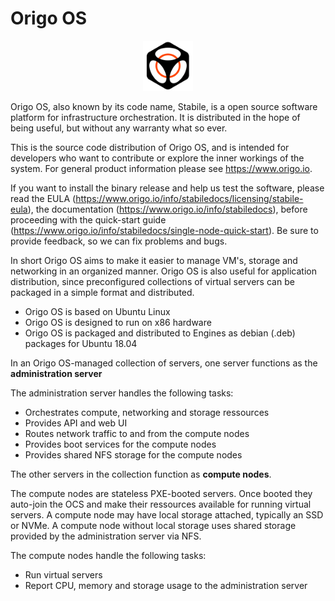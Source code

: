 # Origo OS

<p style="text-align: center;"><img src="./static/img/logo-icon.png" alt="Stabile Logo" width="80"/></p>

Origo OS, also known by its code name, Stabile,  is a open source software platform for infrastructure orchestration. It is distributed in the hope of being useful, but without any warranty what so ever.

This is the source code distribution of Origo OS, and is intended for developers who want to contribute or explore the inner workings of the system. For general product information please see https://www.origo.io.

If you want to install the binary release and help us test the software, please read the EULA (https://www.origo.io/info/stabiledocs/licensing/stabile-eula), the documentation (https://www.origo.io/info/stabiledocs), before proceeding with the quick-start guide (https://www.origo.io/info/stabiledocs/single-node-quick-start). Be sure to provide feedback, so we can fix problems and bugs.

In short Origo OS aims to make it easier to manage VM's, storage and networking in an organized manner. Origo OS is also useful for application distribution, since preconfigured collections of virtual servers can be packaged in a simple format and distributed.

* Origo OS is based on Ubuntu Linux
* Origo OS is designed to run on x86 hardware
* Origo OS is packaged and distributed to Engines as debian (.deb) packages for Ubuntu 18.04

In an Origo OS-managed collection of servers, one server functions as the **administration server** 

The administration server handles the following tasks:

* Orchestrates compute, networking and storage ressources
* Provides API and web UI
* Routes network traffic to and from the compute nodes
* Provides boot services for the compute nodes
* Provides shared NFS storage for the compute nodes

The other servers in the collection function as **compute nodes**.

The compute nodes are stateless PXE-booted servers. Once booted they auto-join the OCS and make their ressources available for running virtual servers. A compute node may have local storage attached, typically an SSD or NVMe. A compute node without local storage uses shared storage provided by the administration server via NFS.

The compute nodes handle the following tasks:

* Run virtual servers
* Report CPU, memory and storage usage to the administration server

